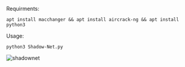 Requirments:

```apt install macchanger && apt install aircrack-ng && apt install python3```

Usage:

```python3 Shadow-Net.py```

![shadownet](https://github.com/XBEAST1/Shadow-Net/assets/81472131/f7a88fe4-ab08-4881-9b23-f522c297f0da)
